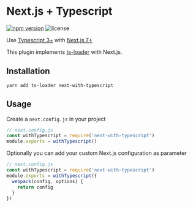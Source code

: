 # Next.js + Typescript
[![npm version](https://badge.fury.io/js/next-with-typescript.svg)](https://badge.fury.io/js/next-with-typescript)
![license](https://img.shields.io/github/license/echoulen/next-with-typescript.svg)

Use [Typescript 3+](https://www.typescriptlang.org/) with [Next.js 7+](https://github.com/zeit/next.js)

This plugin implements [ts-loader](https://github.com/TypeStrong/ts-loader) with Next.js.

## Installation
```
yarn add ts-loader next-with-typescript
```

## Usage

Create a `next.config.js` in your project

```js
// next.config.js
const withTypescript = require('next-with-typescript')
module.exports = withTypescript()
```

Optionally you can add your custom Next.js configuration as parameter

```js
// next.config.js
const withTypescript = require('next-with-typescript')
module.exports = withTypescript({
  webpack(config, options) {
    return config
  }
})
```
